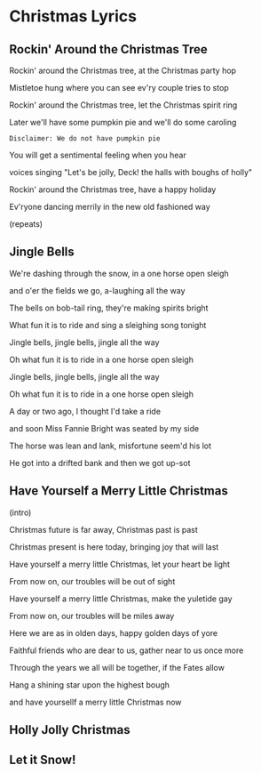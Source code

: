# Christmas Lyrics


## Rockin' Around the Christmas Tree

Rockin' around the Christmas tree, at the Christmas party hop

Mistletoe hung where you can see ev'ry couple tries to stop

Rockin' around the Christmas tree, let the Christmas spirit ring

Later we'll have some pumpkin pie and we'll do some caroling

`Disclaimer: We do not have pumpkin pie`

You will get a sentimental feeling when you hear

voices singing "Let's be jolly, Deck! the halls with boughs of holly"

Rockin' around the Christmas tree, have a happy holiday

Ev'ryone dancing merrily in the new old fashioned way

(repeats)


## Jingle Bells

We're dashing through the snow, in a one horse open sleigh

and o'er the fields we go, a-laughing all the way

The bells on bob-tail ring, they're making spirits bright

What fun it is to ride and sing a sleighing song tonight

Jingle bells, jingle bells, jingle all the way

Oh what fun it is to ride in a one horse open sleigh

Jingle bells, jingle bells, jingle all the way

Oh what fun it is to ride in a one horse open sleigh

A day or two ago, I thought I'd take a ride

and soon Miss Fannie Bright was seated by my side

The horse was lean and lank, misfortune seem'd his lot

He got into a drifted bank and then we got up-sot


## Have Yourself a Merry Little Christmas

(intro)

Christmas future is far away, Christmas past is past

Christmas present is here today, bringing joy that will last

Have yourself a merry little Christmas, let your heart be light

From now on, our troubles will be out of sight

Have yourself a merry little Christmas, make the yuletide gay

From now on, our troubles will be miles away

Here we are as in olden days, happy golden days of yore

Faithful friends who are dear to us, gather near to us once more

Through the years we all will be together, if the Fates allow

Hang a shining star upon the highest bough

and have yoursellf a merry little Christmas now


## Holly Jolly Christmas


## Let it Snow!





